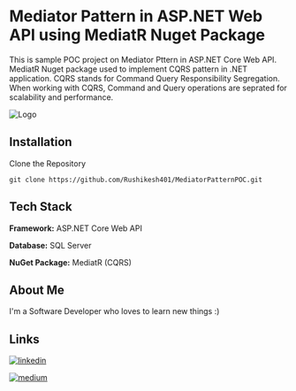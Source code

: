 # Mediator Pattern in ASP.NET Web API using MediatR Nuget Package

This is sample POC project on Mediator Pttern in ASP.NET Core Web API. MediatR Nuget package used to implement CQRS pattern in .NET application.
CQRS stands for Command Query Responsibility Segregation.
When working with CQRS, Command and Query operations are seprated for scalability and performance.

![Logo](https://media.dev.to/cdn-cgi/image/width=1000,height=420,fit=cover,gravity=auto,format=auto/https%3A%2F%2Fdev-to-uploads.s3.amazonaws.com%2Fuploads%2Farticles%2F7yjkery8l4xjpbsct18s.png)


## Installation

Clone the Repository

``` 
git clone https://github.com/Rushikesh401/MediatorPatternPOC.git
```

## Tech Stack

**Framework:** ASP.NET Core Web API  

**Database:** SQL Server

**NuGet Package:** MediatR (CQRS)


## About Me
I'm a Software Developer who loves to learn new things :)

## Links
[![linkedin](https://img.shields.io/badge/linkedin-0A66C2?style=for-the-badge&logo=linkedin&logoColor=white)](https://www.linkedin.com/in/rushikesh-suradkar/)

[![medium](https://img.shields.io/badge/Medium-12100E?style=for-the-badge&logo=medium&logoColor=white)](https://medium.com/@rushikeshsuradkar2000)
